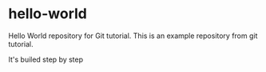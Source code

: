 # hello-world
Hello World repository for Git tutorial.
This is an example repository from git tutorial.

It's builed step by step
